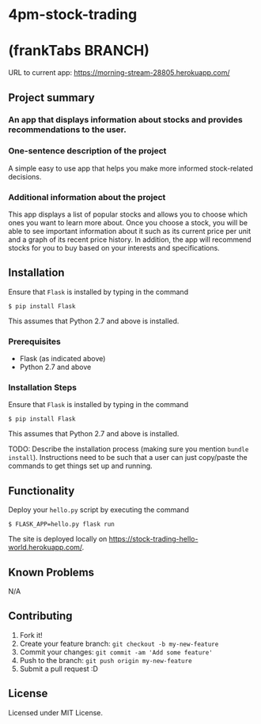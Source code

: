 # 4pm-stock-trading
# (frankTabs BRANCH)

URL to current app: https://morning-stream-28805.herokuapp.com/

## Project summary

### An app that displays information about stocks and provides recommendations to the user.

### One-sentence description of the project

A simple easy to use app that helps you make more informed stock-related decisions.

### Additional information about the project

This app displays a list of popular stocks and allows you to choose which ones you want to learn more about. Once you choose a stock, you will be able to see important information about it such as its current price per unit and a graph of its recent price history. In addition, the app will recommend stocks for you to buy based on your interests and specifications.

## Installation

Ensure that `Flask` is installed by typing in the command

`$ pip install Flask` 

This assumes that Python 2.7 and above is installed.

### Prerequisites

* Flask (as indicated above)
* Python 2.7 and above

### Installation Steps

Ensure that `Flask` is installed by typing in the command

`$ pip install Flask` 

This assumes that Python 2.7 and above is installed.

TODO: Describe the installation process (making sure you mention `bundle install`).
Instructions need to be such that a user can just copy/paste the commands to get things set up and running. 

## Functionality

Deploy your `hello.py` script by executing the command

`$ FLASK_APP=hello.py flask run`

The site is deployed locally on https://stock-trading-hello-world.herokuapp.com/.

## Known Problems
N/A

## Contributing

1. Fork it!
2. Create your feature branch: `git checkout -b my-new-feature`
3. Commit your changes: `git commit -am 'Add some feature'`
4. Push to the branch: `git push origin my-new-feature`
5. Submit a pull request :D

## License

Licensed under MIT License.